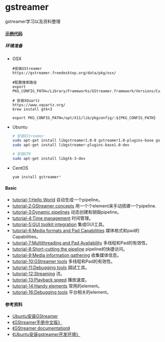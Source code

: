 # gstreamer
gstreamer学习以及资料整理

#### [示例代码](https://gstreamer.freedesktop.org/documentation/tutorials/basic/index.html)
##### 环境准备
+ OSX
    ```shell
    #安装GStreamer
    https://gstreamer.freedesktop.org/data/pkg/osx/

    #配置搜索路径
    export PKG_CONFIG_PATH=/Library/Frameworks/GStreamer.framework/Versions/Current/lib/pkgconfig/

    # 安装XQuartz
    https://www.xquartz.org/
    brew install gtk+3

    export PKG_CONFIG_PATH=/opt/X11/lib/pkgconfig/:${PKG_CONFIG_PATH}
    ```
+ Ubuntu
    ```sh
    # 安装GStreamer
    sudo apt-get install libgstreamer1.0-0 gstreamer1.0-plugins-base gstreamer1.0-plugins-good gstreamer1.0-plugins-bad gstreamer1.0-plugins-ugly gstreamer1.0-libav gstreamer1.0-doc gstreamer1.0-tools
    sudo apt-get install libgstreamer-plugins-base1.0-dev

    # 安装GTK
    sudo apt-get install libgtk-3-dev 

    ```
+ CentOS
    ```sh
    yum install gstreamer*

    ```

#### Basic
+ [tutorial-1:Hello World](https://blog.csdn.net/sakulafly/article/details/19398257) 自动生成一个pipeline。
+ [tutorial-2:GStreamer concepts](https://blog.csdn.net/sakulafly/article/details/20862459) 用一个个element来手动搭建一个pipeline.
+ [tutorial-3:Dynamic pipelines](https://blog.csdn.net/sakulafly/article/details/20936067) 动态创建和销毁pipeline。
+ [tutorial-4:Time management](https://blog.csdn.net/sakulafly/article/details/20992879) 时间管理。
+ [tutorial-5:GUI toolkit integration](https://blog.csdn.net/sakulafly/article/details/21186641) 集成GUI工具。
+ [tutorial-6:Media formats and Pad Capabilities](https://blog.csdn.net/sakulafly/article/details/21299519) 媒体格式和pad的Capabilities。
+ [tutorial-7:Multithreading and Pad Availability](https://blog.csdn.net/sakulafly/article/details/21318313) 多线程和Pad的有效性。
+ [tutorial-8:Short-cutting the pipeline](https://blog.csdn.net/sakulafly/article/details/21318313) pipeline的快捷访问。
+ [tutorial-9:Media information gathering](https://blog.csdn.net/sakulafly/article/details/21399039) 收集媒体信息。
+ [tutorial-10:GStreamer tools](https://blog.csdn.net/sakulafly/article/details/21318313) 多线程和Pad的有效性。
+ [tutorial-11:Debugging tools](https://blog.csdn.net/sakulafly/article/details/21455637) 調試工具。
+ [tutorial-12:Streaming](https://blog.csdn.net/sakulafly/article/details/21611539) 流。
+ [tutorial-13:Playback speed](https://blog.csdn.net/sakulafly/article/details/21648155) 播放速度。
+ [tutorial-14:Handy elements](https://blog.csdn.net/sakulafly/article/details/21748777) 常用的element。
+ [tutorial-16:Debugging tools](https://blog.csdn.net/sakulafly/article/details/21825383) 平台相关的element。



#### 参考资料
+ [Ubuntu安装GStreamer](http://lifestyletransfer.com/how-to-install-gstreamer-on-ubuntu/)
+ [《GStreamer手册中文版》](http://vdisk.weibo.com/s/aCBK5zPhF_0pu)
+ [《GStreamer documentation》](https://gstreamer.freedesktop.org/documentation/)
+ [《Ubuntu安装gstreamer开发环境》](https://www.cnblogs.com/xiaojianliu/articles/9418398.html)
